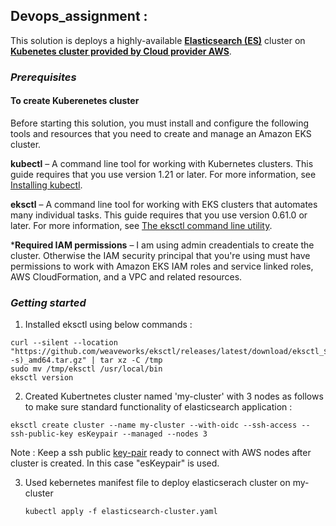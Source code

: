 ## Devops_assignment : 

This solution is deploys a highly-available [**Elasticsearch (ES)**](https://www.elastic.co/what-is/elasticsearch) cluster on [**Kubenetes cluster provided by Cloud provider AWS**](https://docs.aws.amazon.com/eks/latest/userguide/clusters.html).


### _Prerequisites_

#### To create Kuberenetes cluster 
Before starting this solution, you must install and configure the following tools and resources that you need to create and manage an Amazon EKS cluster.

**kubectl** – A command line tool for working with Kubernetes clusters. This guide requires that you use version 1.21 or later. For more information, see [Installing kubectl](https://docs.aws.amazon.com/eks/latest/userguide/install-kubectl.html).

**eksctl** – A command line tool for working with EKS clusters that automates many individual tasks. This guide requires that you use version 0.61.0 or later. For more information, see [The eksctl command line utility](https://docs.aws.amazon.com/eks/latest/userguide/eksctl.html).

***Required IAM permissions** – I am using admin creadentials to create the cluster. Otherwise the IAM security principal that you're using must have permissions to work with Amazon EKS IAM roles and service linked roles, AWS CloudFormation, and a VPC and related resources. 

### _Getting started_

1) Installed eksctl using below commands :

 ```
 curl --silent --location "https://github.com/weaveworks/eksctl/releases/latest/download/eksctl_$(uname -s)_amd64.tar.gz" | tar xz -C /tmp
 sudo mv /tmp/eksctl /usr/local/bin
 eksctl version
 ```

2) Created Kubertnetes cluster named 'my-cluster' with 3 nodes as follows to make sure standard functionality of elasticsearch application :

 `eksctl create cluster --name my-cluster --with-oidc --ssh-access --ssh-public-key esKeypair --managed --nodes 3`
 
 Note : Keep a ssh public [key-pair](https://docs.aws.amazon.com/AWSEC2/latest/UserGuide/ec2-key-pairs.html#prepare-key-pair) ready to connect with AWS nodes after cluster is created. In this case "esKeypair" is used.

3) Used kebernetes manifest file to deploy elasticserach cluster on my-cluster
  
   `kubectl apply -f elasticsearch-cluster.yaml`
